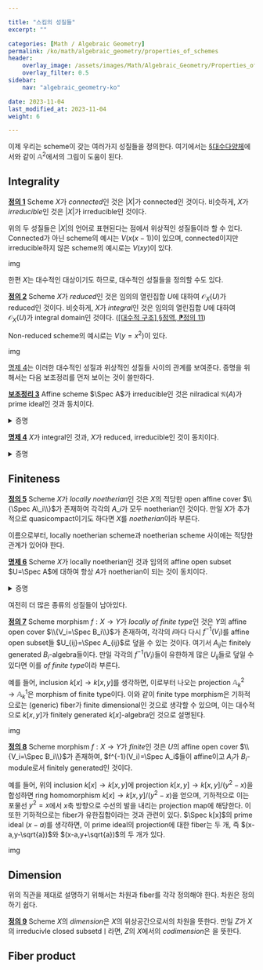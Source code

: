 ```yaml
---

title: "스킴의 성질들"
excerpt: ""

categories: [Math / Algebraic Geometry]
permalink: /ko/math/algebraic_geometry/properties_of_schemes
header:
    overlay_image: /assets/images/Math/Algebraic_Geometry/Properties_of_schemes.png
    overlay_filter: 0.5
sidebar: 
    nav: "algebraic_geometry-ko"

date: 2023-11-04
last_modified_at: 2023-11-04
weight: 6

---
```


이제 우리는 scheme이 갖는 여러가지 성질들을 정의한다. 여기에서는 [§대수다양체](/ko/math/algebraic_geometry/algebraic_varieties)에서와 같이 $\mathbb{A}^2$에서의 그림이 도움이 된다. 

## Integrality

<div class="definition" markdown="1">

<ins id="def1">**정의 1**</ins> Scheme $X$가 *connected*인 것은 $\lvert X\rvert$가 connected인 것이다. 비슷하게, $X$가 *irreducible*인 것은 $\lvert X\rvert$가 irreducible인 것이다.

</div>

위의 두 성질들은 $\lvert X\rvert$의 언어로 표현된다는 점에서 위상적인 성질들이라 할 수 있다. Connected가 아닌 scheme의 예시는 $V(x(x-1))$이 있으며, connected이지만 irreducible하지 않은 scheme의 예시로는 $V(xy)$이 있다. 

img

한편 $X$는 대수적인 대상이기도 하므로, 대수적인 성질들을 정의할 수도 있다.

<div class="definition" markdown="1">

<ins id="def2">**정의 2**</ins> Scheme $X$가 *reduced*인 것은 임의의 열린집합 $U$에 대하여 $\mathscr{O}_X(U)$가 reduced인 것이다. 비슷하게, $X$가 *integral*인 것은 임의의 열린집합 $U$에 대하여 $\mathscr{O}_X(U)$가 integral domain인 것이다. ([\[대수적 구조\] §정역, ⁋정의 11](/ko/math/algebraic_structures/integral_domains#def11))

</div>

Non-reduced scheme의 예시로는 $V(y=x^2)$이 있다. 

img

[명제 4](#prop4)는 이러한 대수적인 성질과 위상적인 성질들 사이의 관계를 보여준다. 증명을 위해서는 다음 보조정리를 먼저 보이는 것이 쓸만하다.

<div class="proposition" markdown="1">

<ins id="lem3">**보조정리 3**</ins> Affine scheme $\Spec A$가 irreducible인 것은 nilradical $\mathfrak{N}(A)$가 prime ideal인 것과 동치이다.

</div>
<details class="proof" markdown="1">
<summary>증명</summary>

$\Spec A$가 irreducible인 것은 이 공간의 임의의 두 basis $D(f),D(g)\neq\emptyset$에 대하여 $D(fg)\neq\emptyset$인 것과 동치이다. 그런데 다음 동치관계

$$D(f)\neq\emptyset\iff f\not\in \mathfrak{p}\text{ for some $\mathfrak{p}$}\iff f\not\in \mathfrak{N}(A)$$

로부터, ([\[대수적 구조\] §정역, ⁋명제 14](/ko/math/algebraic_structures/integral_domains#prop14)) 명제 $D(f),D(g)\neq\emptyset\implies D(fg)\not\in\emptyset$은 다음 명제

$$f,g\not\in \mathfrak{N}(A)\implies fg\not\in \mathfrak{N}(A)$$

와 동치임을 안다. 

</details>

<div class="proposition" markdown="1">

<ins id="prop4">**명제 4**</ins> $X$가 integral인 것과, $X$가 reduced, irreducible인 것이 동치이다.

</div>
<details class="proof" markdown="1">
<summary>증명</summary>

우선 $X$가 integral이라 하자. 임의의 integral domain은 항상 reduced이므로 $X$는 reduced scheme이다. 만일 $X$가 irreducible scheme이 아니라 하면, 서로소인 두 열린집합 $U_1,U_2\neq\emptyset$가 존재한다. 그럼 이제 $\mathcal{O}(U_1\cup U_2)=\mathcal{O}(U_1)\times \mathcal{O}(U_2)$가 되어 $X$가 integral이라는 가정에 모순이 된다.

반대로 $X$가 reduced이고 irreducible이라 가정하고, $X$가 integral scheme임을 보이자. 이를 위해서 우리는 임의의 *affine* open subset $U$에 대해 $\mathcal{O}(U)$가 integral임을 보인다. 우선 $A=\mathcal{O}(U)$는 가정에 의해 reduced이고, $U=\Spec A$는 irreducible space의 열린집합이므로 irreducible이고, 따라서 $\mathfrak{N}(A)=0$가 prime ideal이다. 즉 $\mathcal{O}(U)$가 integral이다.

이제 임의의 열린집합 $V\subseteq X$를 생각하면, scheme의 정의에 의하여 적당한 affine open subset $U\subseteq V$가 존재하고, 따라서 restriction map $\rho_{VU}:\mathcal{O}(V) \rightarrow \mathcal{O}(U)$이 존재한다. 그럼 $\rho_{VU}$는 injective이고, integral domain의 subring은 integral이므로 $\mathcal{O}(V)$가 integral domain이 된다.

따라서 증명을 완료하기 위해서는 $\rho_{VY}$가 injective임을 보이면 충분하다. $f\in\ker\rho_{VU}$라 하자. $f=0$임을 보이기 위해서는 $V$에 속하는 임의의 다른 affine open subset $W$에 대하여 $f$가 $W$에서 $0$이 됨을 보이면 충분하다. 그런데 $\mathcal{O}(W)$는 앞서 증명한 것에 의해 integral이고, $f$가 $U\cap W$에서 $0$이므로 $f$는 $W$에서 $0$이 되어야 한다. 

</details>

## Finiteness

<div class="definition" markdown="1">

<ins id="def5">**정의 5**</ins> Scheme $X$가 *locally noetherian*인 것은 $X$의 적당한 open affine cover $\\{\Spec A\_i\\}$가 존재하여 각각의 $A\_i$가 모두 noetherian인 것이다. 만일 $X$가 추가적으로 quasicompact이기도 하다면 $X$를 *noetherian*이라 부른다.

</div>

이름으로부터, locally noetherian scheme과 noetherian scheme 사이에는 적당한 관계가 있어야 한다.

<div class="proposition" markdown="1">

<ins id="prop6">**명제 6**</ins> Scheme $X$가 locally noetherian인 것과 임의의 affine open subset $U=\Spec A$에 대하여 항상 $A$가 noetherian이 되는 것이 동치이다.

</div>
<details class="proof" markdown="1">
<summary>증명</summary>

Partition of unity

</details>

여전히 더 많은 종류의 성질들이 남아있다. 

<div class="definition" markdown="1">

<ins id="def7">**정의 7**</ins> Scheme morphism $f:X \rightarrow Y$가 *locally of finite type*인 것은 $Y$의 affine open cover $\\{V_i=\Spec B_i\\}$가 존재하여, 각각의 $i$마다 다시 $f^{-1}(V_i)$를 affine open subset들 $U_{ij}=\Spec A_{ij}$로 덮을 수 있는 것이다. 여기서 $A_{ij}$는 finitely generated $B_i$-algebra들이다. 만일 각각의 $f^{-1}(V_i)$들이 유한하게 많은 $U_{ij}$들로 덮일 수 있다면 이를 *of finite type*이라 부른다. 

</div>

예를 들어, inclusion $k[x]\rightarrow k[x,y]$를 생각하면, 이로부터 나오는 projection $\mathbb{A}_k^2 \rightarrow \mathbb{A}_k^1$은 morphism of finite type이다. 이와 같이 finite type morphism은 기하적으로는 (generic) fiber가 finite dimensional인 것으로 생각할 수 있으며, 이는 대수적으로 $k[x,y]$가 finitely generated $k[x]$-algebra인 것으로 설명된다. 

img

<div class="definition" markdown="1">

<ins id="def8">**정의 8**</ins> Scheme morphism $f:X \rightarrow Y$가 *finite*인 것은 $U$의 affine open cover $\\{V_i=\Spec B_i\\}$가 존재하여, $f^{-1}(V_i)=\Spec A_i$들이 affine이고 $A_i$가 $B_i$-module로서 finitely generated인 것이다.

</div>

예를 들어, 위의 inclusion $k[x] \rightarrow k[x,y]$에 projection $k[x,y] \rightarrow k[x,y]/(y^2-x)$을 합성하면 ring homomorphism $k[x] \rightarrow k[x,y]/(y^2-x)$을 얻으며, 기하적으로 이는 포물선 $y^2=x$에서 $x$축 방향으로 수선의 발을 내리는 projection map에 해당한다. 이 또한 기하적으로는 fiber가 유한집합이라는 것과 관련이 있다. $\Spec k[x]$의 prime ideal $(x-a)$를 생각하면, 이 prime ideal의 projection에 대한 fiber는 두 개, 즉 $(x-a,y-\sqrt{a})$와 $(x-a,y+\sqrt{a})$의 두 개가 있다. 

img

## Dimension

위의 직관을 제대로 설명하기 위해서는 차원과 fiber를 각각 정의해야 한다. 차원은 정의하기 쉽다.

<div class="definition" markdown="1">

<ins id="def9">**정의 9**</ins> Scheme $X$의 *dimension*은 $X$의 위상공간으로서의 차원을 뜻한다. 만일 $Z$가 $X$의 irreducivle closed subsetdㅣ라면, $Z$의 $X$에서의 *codimension*은 을 뜻한다.

</div>

## Fiber product